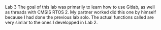 Lab 3
The goal of this lab was primarily to learn how to use Gitlab, as well as threads with CMSIS RTOS 2. My partner worked did this one by himself because I had done the previous lab solo. The actual functions called are very simlar to the ones I developped in Lab 2.
